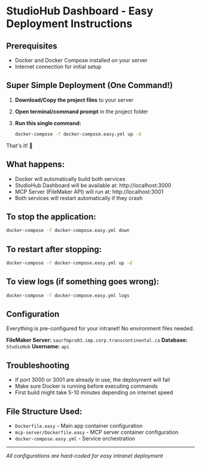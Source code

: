 # StudioHub Dashboard - Easy Deployment Instructions

## Prerequisites
- Docker and Docker Compose installed on your server
- Internet connection for initial setup

## Super Simple Deployment (One Command!)

1. **Download/Copy the project files** to your server

2. **Open terminal/command prompt** in the project folder

3. **Run this single command:**
   ```bash
   docker-compose -f docker-compose.easy.yml up -d
   ```

That's it! 🎉

## What happens:
- Docker will automatically build both services
- StudioHub Dashboard will be available at: http://localhost:3000
- MCP Server (FileMaker API) will run at: http://localhost:3001
- Both services will restart automatically if they crash

## To stop the application:
```bash
docker-compose -f docker-compose.easy.yml down
```

## To restart after stopping:
```bash
docker-compose -f docker-compose.easy.yml up -d
```

## To view logs (if something goes wrong):
```bash
docker-compose -f docker-compose.easy.yml logs
```

## Configuration
Everything is pre-configured for your intranet! No environment files needed.

**FileMaker Server:** `saurfmpro03.imp.corp.transcontinental.ca`
**Database:** `StudioHub`
**Username:** `api`

## Troubleshooting
- If port 3000 or 3001 are already in use, the deployment will fail
- Make sure Docker is running before executing commands
- First build might take 5-10 minutes depending on internet speed

## File Structure Used:
- `Dockerfile.easy` - Main app container configuration
- `mcp-server/Dockerfile.easy` - MCP server container configuration  
- `docker-compose.easy.yml` - Service orchestration

---
*All configurations are hard-coded for easy intranet deployment*
